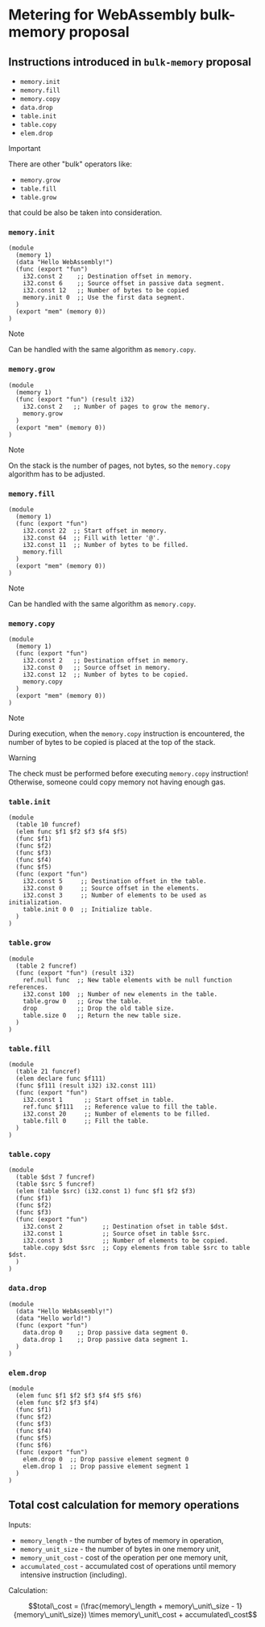 # Metering for WebAssembly bulk-memory proposal

## Instructions introduced in `bulk-memory` proposal

- `memory.init`
- `memory.fill`
- `memory.copy`
- `data.drop`
- `table.init`
- `table.copy`
- `elem.drop`

> [!IMPORTANT]  
> There are other "bulk" operators like: 
> - `memory.grow`
> - `table.fill`
> - `table.grow`
> 
> that could be also be taken into consideration.

### `memory.init`

```webassembly
(module
  (memory 1)
  (data "Hello WebAssembly!")
  (func (export "fun")
    i32.const 2    ;; Destination offset in memory.
    i32.const 6    ;; Source offset in passive data segment.
    i32.const 12   ;; Number of bytes to be copied
    memory.init 0  ;; Use the first data segment.
  )
  (export "mem" (memory 0))
)
```

> [!NOTE]  
> Can be handled with the same algorithm as `memory.copy`.

### `memory.grow`

```webassembly
(module
  (memory 1)
  (func (export "fun") (result i32)
    i32.const 2   ;; Number of pages to grow the memory.
    memory.grow
  )
  (export "mem" (memory 0))
)
```

> [!NOTE]  
> On the stack is the number of pages, not bytes, so the `memory.copy` algorithm has to be adjusted.

### `memory.fill`

```webassembly
(module
  (memory 1)
  (func (export "fun")
    i32.const 22  ;; Start offset in memory.
    i32.const 64  ;; Fill with letter '@'.
    i32.const 11  ;; Number of bytes to be filled.
    memory.fill
  )
  (export "mem" (memory 0))
)
```

> [!NOTE]  
> Can be handled with the same algorithm as `memory.copy`.

### `memory.copy`

```webassembly
(module
  (memory 1)
  (func (export "fun")
    i32.const 2   ;; Destination offset in memory.
    i32.const 0   ;; Source offset in memory.
    i32.const 12  ;; Number of bytes to be copied.
    memory.copy
  )
  (export "mem" (memory 0))
)
```

> [!NOTE]  
> During execution, when the `memory.copy` instruction is encountered,
> the number of bytes to be copied is placed at the top of the stack. 

> [!WARNING]  
> The check must be performed before executing `memory.copy` instruction!
> Otherwise, someone could copy memory not having enough gas. 

### `table.init`

```webassembly
(module
  (table 10 funcref)
  (elem func $f1 $f2 $f3 $f4 $f5)
  (func $f1)
  (func $f2)
  (func $f3)
  (func $f4)
  (func $f5)
  (func (export "fun")
    i32.const 5     ;; Destination offset in the table.
    i32.const 0     ;; Source offset in the elements.
    i32.const 3     ;; Number of elements to be used as initialization.
    table.init 0 0  ;; Initialize table.
  )
)
```

### `table.grow`

```webassembly
(module
  (table 2 funcref)
  (func (export "fun") (result i32)
    ref.null func  ;; New table elements with be null function references.
    i32.const 100  ;; Number of new elements in the table.
    table.grow 0   ;; Grow the table.
    drop           ;; Drop the old table size.
    table.size 0   ;; Return the new table size.
  )
)
```

### `table.fill`

```webassembly
(module
  (table 21 funcref)
  (elem declare func $f111)
  (func $f111 (result i32) i32.const 111)
  (func (export "fun")
    i32.const 1      ;; Start offset in table.
    ref.func $f111   ;; Reference value to fill the table.
    i32.const 20     ;; Number of elements to be filled.
    table.fill 0     ;; Fill the table.
  )
)
```

### `table.copy`

```webassembly
(module
  (table $dst 7 funcref)
  (table $src 5 funcref)
  (elem (table $src) (i32.const 1) func $f1 $f2 $f3)
  (func $f1)
  (func $f2)
  (func $f3)
  (func (export "fun")
    i32.const 2           ;; Destination ofset in table $dst.
    i32.const 1           ;; Source ofset in table $src.
    i32.const 3           ;; Number of elements to be copied.
    table.copy $dst $src  ;; Copy elements from table $src to table $dst.
  )
)
```

### `data.drop`

```webassembly
(module
  (data "Hello WebAssembly!")
  (data "Hello world!")
  (func (export "fun")
    data.drop 0    ;; Drop passive data segment 0.
    data.drop 1    ;; Drop passive data segment 1.
  )
)
```

### `elem.drop`

```webassembly
(module
  (elem func $f1 $f2 $f3 $f4 $f5 $f6)
  (elem func $f2 $f3 $f4)
  (func $f1)
  (func $f2)
  (func $f3)
  (func $f4)
  (func $f5)
  (func $f6)
  (func (export "fun")
    elem.drop 0  ;; Drop passive element segment 0
    elem.drop 1  ;; Drop passive element segment 1
  )
)
```

## Total cost calculation for memory operations

Inputs:

- `memory_length` - the number of bytes of memory in operation,
- `memory_unit_size` - the number of bytes in one memory unit,
- `memory_unit_cost` - cost of the operation per one memory unit,
- `accumulated_cost` - accumulated cost of operations until memory intensive instruction (including).

Calculation:

```math
total\_cost = (\frac{memory\_length + memory\_unit\_size - 1}{memory\_unit\_size}) \times memory\_unit\_cost + accumulated\_cost
```
